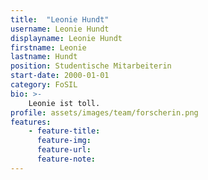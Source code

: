 ```yaml
---
title:  "Leonie Hundt"
username: Leonie Hundt
displayname: Leonie Hundt
firstname: Leonie
lastname: Hundt
position: Studentische Mitarbeiterin
start-date: 2000-01-01
category: FoSIL
bio: >- 
    Leonie ist toll.   
profile: assets/images/team/forscherin.png
features:
    - feature-title: 
      feature-img: 
      feature-url: 
      feature-note: 
---
```

